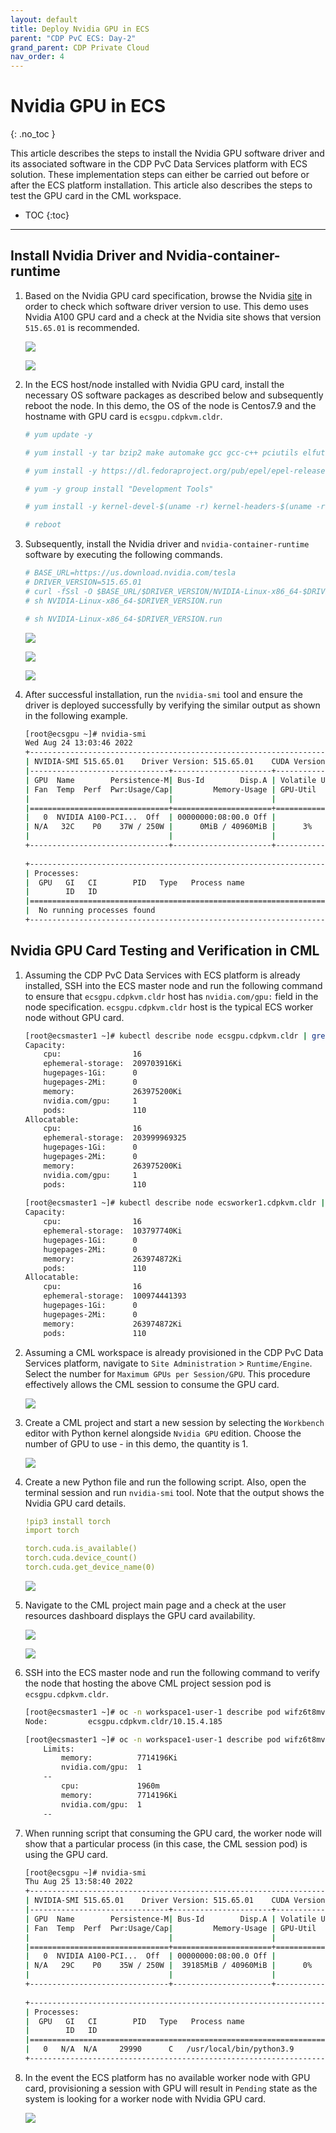 ```yaml
---
layout: default
title: Deploy Nvidia GPU in ECS
parent: "CDP PvC ECS: Day-2"
grand_parent: CDP Private Cloud
nav_order: 4
---
```


# Nvidia GPU in ECS
{: .no_toc }

This article describes the steps to install the Nvidia GPU software driver and its associated software in the CDP PvC Data Services platform with ECS solution. These implementation steps can either be carried out before or after the ECS platform installation. This article also describes the steps to test the GPU card in the CML workspace.

- TOC
{:toc}

---

## Install Nvidia Driver and Nvidia-container-runtime

1. Based on the Nvidia GPU card specification, browse the Nvidia [site](https://www.nvidia.com/Download/index.aspx?lang=en-us) in order to check which software driver version to use. This demo uses Nvidia A100 GPU card and a check at the Nvidia site shows that version `515.65.01` is recommended.

    ![](../../assets/images/gpu/nvidiaecs1.png)

    ![](../../assets/images/gpu/nvidiaecs2.png)
    
2. In the ECS host/node installed with Nvidia GPU card, install the necessary OS software packages as described below and subsequently reboot the node. In this demo, the OS of the node is Centos7.9 and the hostname with GPU card is `ecsgpu.cdpkvm.cldr`.

    ```bash
    # yum update -y

    # yum install -y tar bzip2 make automake gcc gcc-c++ pciutils elfutils-libelf-devel libglvnd-devel vim bind-utils wget

    # yum install -y https://dl.fedoraproject.org/pub/epel/epel-release-latest-7.noarch.rpm

    # yum -y group install "Development Tools"

    # yum install -y kernel-devel-$(uname -r) kernel-headers-$(uname -r)
    
    # reboot
    ```

3. Subsequently, install the Nvidia driver and `nvidia-container-runtime` software by executing the following commands.

    ```bash
    # BASE_URL=https://us.download.nvidia.com/tesla
    # DRIVER_VERSION=515.65.01
    # curl -fSsl -O $BASE_URL/$DRIVER_VERSION/NVIDIA-Linux-x86_64-$DRIVER_VERSION.run
    # sh NVIDIA-Linux-x86_64-$DRIVER_VERSION.run
    ```

    ```bash
    # sh NVIDIA-Linux-x86_64-$DRIVER_VERSION.run
    ```
    
    ![](../../assets/images/gpu/nvidiaecs3.png)  
    
    ![](../../assets/images/gpu/nvidiaecs4.png) 

    ![](../../assets/images/gpu/nvidiaecs5.png)    
    

4. After successful installation, run the `nvidia-smi` tool and ensure the driver is deployed successfully by verifying the similar output as shown in the following example.

    ```bash
    [root@ecsgpu ~]# nvidia-smi    
    Wed Aug 24 13:03:46 2022       
    +-----------------------------------------------------------------------------+
    | NVIDIA-SMI 515.65.01    Driver Version: 515.65.01    CUDA Version: 11.7     |
    |-------------------------------+----------------------+----------------------+
    | GPU  Name        Persistence-M| Bus-Id        Disp.A | Volatile Uncorr. ECC |
    | Fan  Temp  Perf  Pwr:Usage/Cap|         Memory-Usage | GPU-Util  Compute M. |
    |                               |                      |               MIG M. |
    |===============================+======================+======================|
    |   0  NVIDIA A100-PCI...  Off  | 00000000:08:00.0 Off |                    0 |
    | N/A   32C    P0    37W / 250W |      0MiB / 40960MiB |      3%      Default |
    |                               |                      |             Disabled |
    +-------------------------------+----------------------+----------------------+
                                                                               
    +-----------------------------------------------------------------------------+
    | Processes:                                                                  |
    |  GPU   GI   CI        PID   Type   Process name                  GPU Memory |
    |        ID   ID                                                   Usage      |
    |=============================================================================|
    |  No running processes found                                                 |
    +-----------------------------------------------------------------------------+
    ```
    
## Nvidia GPU Card Testing and Verification in CML

1. Assuming the CDP PvC Data Services with ECS platform is already installed, SSH into the ECS master node and run the following command to ensure that `ecsgpu.cdpkvm.cldr` host has `nvidia.com/gpu:` field in the node specification. `ecsgpu.cdpkvm.cldr` host is the typical ECS worker node without GPU card.

    ```bash
    [root@ecsmaster1 ~]# kubectl describe node ecsgpu.cdpkvm.cldr | grep -A15 Capacity:
    Capacity:
        cpu:                16
        ephemeral-storage:  209703916Ki
        hugepages-1Gi:      0
        hugepages-2Mi:      0
        memory:             263975200Ki
        nvidia.com/gpu:     1
        pods:               110
    Allocatable:
        cpu:                16
        ephemeral-storage:  203999969325
        hugepages-1Gi:      0
        hugepages-2Mi:      0
        memory:             263975200Ki
        nvidia.com/gpu:     1
        pods:               110
  
    [root@ecsmaster1 ~]# kubectl describe node ecsworker1.cdpkvm.cldr | grep -A13 Capacity:
    Capacity:
        cpu:                16
        ephemeral-storage:  103797740Ki
        hugepages-1Gi:      0
        hugepages-2Mi:      0
        memory:             263974872Ki
        pods:               110
    Allocatable:
        cpu:                16
        ephemeral-storage:  100974441393
        hugepages-1Gi:      0
        hugepages-2Mi:      0
        memory:             263974872Ki
        pods:               110
    ```   


2. Assuming a CML workspace is already provisioned in the CDP PvC Data Services platform, navigate to `Site Administration` > `Runtime/Engine`. Select the number for `Maximum GPUs per Session/GPU`. This procedure effectively allows the CML session to consume the GPU card.   

    ![](../../assets/images/gpu/cmlgpu1.png)

3. Create a CML project and start a new session by selecting the `Workbench` editor with Python kernel alongside `Nvidia GPU` edition. Choose the number of GPU to use - in this demo, the quantity is 1.

    ![](../../assets/images/gpu/gpuecssession1.png)
    
4. Create a new Python file and run the following script. Also, open the terminal session and run `nvidia-smi` tool. Note that the output shows the Nvidia GPU card details.

    ```yaml
    !pip3 install torch
    import torch
    
    torch.cuda.is_available()
    torch.cuda.device_count()
    torch.cuda.get_device_name(0)
    ```

    ![](../../assets/images/gpu/gpuecssession2.png)   

5. Navigate to the CML project main page and a check at the user resources dashboard displays the GPU card availability.
    
    ![](../../assets/images/gpu/gpuecssession3.png)
    
    ![](../../assets/images/gpu/gpuecssession4.png)
    

6. SSH into the ECS master node and run the following command to verify the node that hosting the above CML project session pod is `ecsgpu.cdpkvm.cldr`.

    ```bash
    [root@ecsmaster1 ~]# oc -n workspace1-user-1 describe pod wifz6t8mvxv5ghwy | grep Node:
    Node:         ecsgpu.cdpkvm.cldr/10.15.4.185
    
    [root@ecsmaster1 ~]# oc -n workspace1-user-1 describe pod wifz6t8mvxv5ghwy | grep -B2 -i nvidia
        Limits:
            memory:          7714196Ki
            nvidia.com/gpu:  1
        --
            cpu:             1960m
            memory:          7714196Ki
            nvidia.com/gpu:  1
        --
    ```

7. When running script that consuming the GPU card, the worker node will show that a particular process (in this case, the CML session pod) is using the GPU card.

    ```bash
    [root@ecsgpu ~]# nvidia-smi
    Thu Aug 25 13:58:40 2022       
    +-----------------------------------------------------------------------------+
    | NVIDIA-SMI 515.65.01    Driver Version: 515.65.01    CUDA Version: 11.7     |
    |-------------------------------+----------------------+----------------------+
    | GPU  Name        Persistence-M| Bus-Id        Disp.A | Volatile Uncorr. ECC |
    | Fan  Temp  Perf  Pwr:Usage/Cap|         Memory-Usage | GPU-Util  Compute M. |
    |                               |                      |               MIG M. |
    |===============================+======================+======================|
    |   0  NVIDIA A100-PCI...  Off  | 00000000:08:00.0 Off |                    0 |
    | N/A   29C    P0    35W / 250W |  39185MiB / 40960MiB |      0%      Default |
    |                               |                      |             Disabled |
    +-------------------------------+----------------------+----------------------+
                                                                   
    +-----------------------------------------------------------------------------+
    | Processes:                                                                  |
    |  GPU   GI   CI        PID   Type   Process name                  GPU Memory |
    |        ID   ID                                                   Usage      |
    |=============================================================================|
    |   0   N/A  N/A     29990      C   /usr/local/bin/python3.9       39183MiB   |
    +-----------------------------------------------------------------------------+
    ```
    
8. In the event the ECS platform has no available worker node with GPU card, provisioning a session with GPU will result in `Pending` state as the system is looking for a worker node with Nvidia GPU card.
    
    ![](../../assets/images/gpu/gpuecssession5.png)    